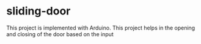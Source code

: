 # sliding-door
This project is implemented with Arduino. This project helps in the opening and closing of the door based on the input 
